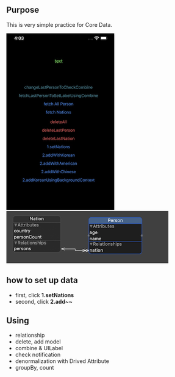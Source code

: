 ## Purpose
This is very simple practice for Core Data. 

![capture](capture/view.png)
![model](capture/model.png)

## how to set up data  
* first, click **1.setNations**
* second, click **2.add~~**

## Using 
* relationship
* delete, add model  
* combine & UILabel 
* check notification
* denormalization with Drived Attribute
* groupBy, count 
